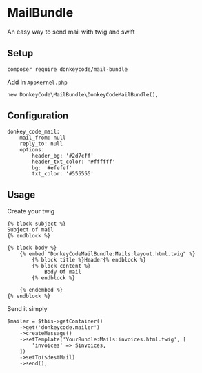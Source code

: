 # MailBundle

An easy way to send mail with twig and swift

## Setup

````
composer require donkeycode/mail-bundle
````

Add in `AppKernel.php`

````
new DonkeyCode\MailBundle\DonkeyCodeMailBundle(),
````

## Configuration

````
donkey_code_mail:
    mail_from: null
    reply_to: null
    options:
        header_bg: '#2d7cff'
        header_txt_color: '#ffffff'
        bg: '#efefef'
        txt_color: '#555555'
````


## Usage

Create your twig


````
{% block subject %}
Subject of mail
{% endblock %}

{% block body %}
    {% embed "DonkeyCodeMailBundle:Mails:layout.html.twig" %}
        {% block title %}Header{% endblock %}
        {% block content %}
            Body Of mail
        {% endblock %}

    {% endembed %}
{% endblock %}
````

Send it simply

````
$mailer = $this->getContainer()
    ->get('donkeycode.mailer')
    ->createMessage()
    ->setTemplate('YourBundle:Mails:invoices.html.twig', [
        'invoices' => $invoices,
    ])
    ->setTo($destMail)
    ->send();
````

